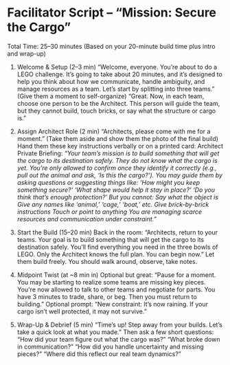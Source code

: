 # Facilitator Script – “Mission: Secure the Cargo”
Total Time: 25–30 minutes
(Based on your 20-minute build time plus intro and wrap-up)

1. Welcome & Setup (2–3 min)
“Welcome, everyone. You’re about to do a LEGO challenge.
It’s going to take about 20 minutes, and it’s designed to help you think about how we communicate, handle ambiguity, and manage resources as a team.
Let’s start by splitting into three teams.”
(Give them a moment to self-organize)
“Great. Now, in each team, choose one person to be the Architect.
This person will guide the team, but they cannot build, touch bricks, or say what the structure or cargo is.”


2. Assign Architect Role (2 min)
“Architects, please come with me for a moment.”
(Take them aside and show them the photo of the final build)
Hand them these key instructions verbally or on a printed card:
Architect Private Briefing:
*“Your team’s mission is to build something that will get the cargo to its destination safely. They do not know what the cargo is yet.
You're only allowed to confirm once they identify it correctly (e.g., pull out the animal and ask, ‘Is this the cargo?’).
You may guide them by asking questions or suggesting things like:
‘How might you keep something secure?’
‘What shape would help it stay in place?’
‘Do you think that’s enough protection?’ But you cannot:
Say what the object is
Give any names like ‘animal,’ ‘cage,’ ‘boat,’ etc.
Give brick-by-brick instructions
Touch or point to anything You are managing scarce resources and communication under constraint.”*


3. Start the Build (15–20 min)
Back in the room:
“Architects, return to your teams. Your goal is to build something that will get the cargo to its destination safely. You’ll find everything you need in the three bowls of LEGO.
Only the Architect knows the full plan.
You can begin now.”
Let them build freely. You should walk around, observe, take notes.


4. Midpoint Twist (at ~8 min in)
Optional but great:
“Pause for a moment. You may be starting to realize some teams are missing key pieces.
You're now allowed to talk to other teams and negotiate for parts. You have 3 minutes to trade, share, or beg. Then you must return to building.”
Optional prompt:
“New constraint: It’s now raining. If your cargo isn’t well protected, it may not survive.”


5. Wrap-Up & Debrief (5 min)
“Time’s up! Step away from your builds. Let’s take a quick look at what you made.”
Then ask a few short questions:
“How did your team figure out what the cargo was?”
“What broke down in communication?”
“How did you handle uncertainty and missing pieces?”
“Where did this reflect our real team dynamics?”
